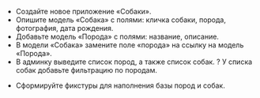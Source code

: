 + Создайте новое приложение «Собаки».
+ Опишите модель «Собака» с полями: кличка собаки, порода, фотография, дата рождения.
+ Добавьте модель «Порода» с полями: название, описание.
+ В модели «Собака» замените поле «порода» на ссылку на модель «Порода».
+ В админку выведите список пород, а также список собак.
? У списка собак добавьте фильтрацию по породам.
- Сформируйте фикстуры для наполнения базы пород и собак.